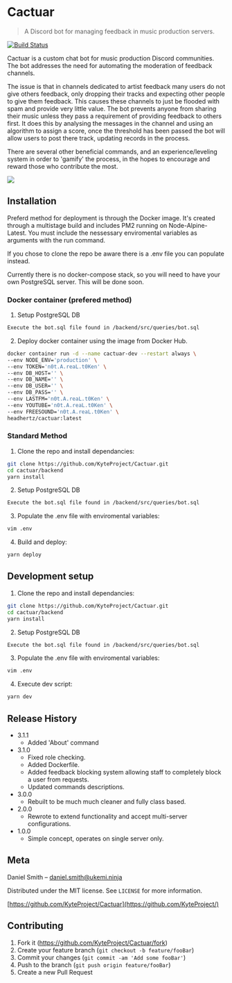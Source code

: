 # Cactuar
> A Discord bot for managing feedback in music production servers.

[![Build Status][travis-image]][travis-url]

Cactuar is a custom chat bot for music production Discord communities. The bot addresses the need for automating the moderation of feedback channels.

The issue is that in channels dedicated to artist feedback many users do not give others feedback, only dropping their tracks and expecting other people to give them feedback. This causes these channels to just be flooded with spam and provide very little value. The bot prevents anyone from sharing their music unless they pass a requirement of providing feedback to others first. It does this by analysing the messages in the channel and using an algorithm to assign a score, once the threshold has been passed the bot will allow users to post there track, updating records in the process.

There are several other beneficial commands, and an experience/leveling system in order to 'gamify' the process, in the hopes to encourage and reward those who contribute the most.

![](header.png)

## Installation

Preferd method for deployment is through the Docker image. It's created through a multistage build and includes PM2 running on Node-Alpine-Latest. You must include the nessessary enviromental variables as arguments with the run command.

If you chose to clone the repo be aware there is a .env file you can populate instead.

Currently there is no docker-compose stack, so you will need to have your own PostgreSQL server. This will be done soon.

### Docker container (prefered method)

1) Setup PostgreSQL DB

```sh
Execute the bot.sql file found in /backend/src/queries/bot.sql
```

2) Deploy docker container using the image from Docker Hub.

```sh
docker container run -d --name cactuar-dev --restart always \
--env NODE_ENV='production' \
--env TOKEN='n0t.A.reaL.t0Ken' \
--env DB_HOST='' \
--env DB_NAME='' \
--env DB_USER='' \
--env DB_PASS='' \
--env LASTFM='n0t.A.reaL.t0Ken' \
--env YOUTUBE='n0t.A.reaL.t0Ken' \
--env FREESOUND='n0t.A.reaL.t0Ken' \
headhertz/cactuar:latest
```

### Standard Method

1) Clone the repo and install dependancies:

```sh
git clone https://github.com/KyteProject/Cactuar.git
cd cactuar/backend
yarn install
```

2) Setup PostgreSQL DB

```sh
Execute the bot.sql file found in /backend/src/queries/bot.sql
```

3) Populate the .env file with enviromental variables:

```sh
vim .env
```

4) Build and deploy:

```sh
yarn deploy
```

## Development setup

1) Clone the repo and install dependancies:

```sh
git clone https://github.com/KyteProject/Cactuar.git
cd cactuar/backend
yarn install
```

2) Setup PostgreSQL DB

```sh
Execute the bot.sql file found in /backend/src/queries/bot.sql
```

3) Populate the .env file with enviromental variables:

```sh
vim .env
```

4) Execute dev script:

```sh
yarn dev
```

## Release History

* 3.1.1
    * Added 'About' command
* 3.1.0
    * Fixed role checking.
    * Added Dockerfile.
    * Added feedback blocking system allowing staff to completely block a user from requests.
    * Updated commands descriptions.
* 3.0.0
    * Rebuilt to be much much cleaner and fully class based.
* 2.0.0
    * Rewrote to extend functionality and accept multi-server configurations.
* 1.0.0
    * Simple concept, operates on single server only.

## Meta

Daniel Smith – daniel.smith@ukemi.ninja

Distributed under the MIT license. See ``LICENSE`` for more information.

[https://github.com/KyteProject/Cactuar](https://github.com/KyteProject/)

## Contributing

1. Fork it (<https://github.com/KyteProject/Cactuar/fork>)
2. Create your feature branch (`git checkout -b feature/fooBar`)
3. Commit your changes (`git commit -am 'Add some fooBar'`)
4. Push to the branch (`git push origin feature/fooBar`)
5. Create a new Pull Request

<!-- Markdown link & img dfn's -->
[travis-image]: https://img.shields.io/travis/dbader/node-datadog-metrics/master.svg?style=flat-square
[travis-url]: https://travis-ci.org/dbader/node-datadog-metrics
